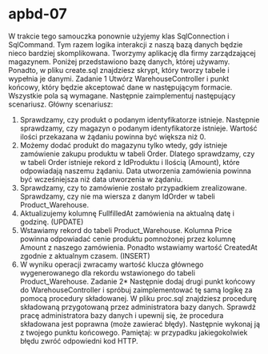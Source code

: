 # apbd-07
W trakcie tego samouczka ponownie użyjemy klas SqlConnection i SqlCommand. Tym razem logika interakcji z naszą bazą danych będzie nieco bardziej skomplikowana. Tworzymy aplikację dla firmy zarządzającej magazynem. Poniżej przedstawiono bazę danych, której używamy. Ponadto, w pliku create.sql znajdziesz skrypt, który tworzy tabele i wypełnia je danymi.
Zadanie 1
Utwórz WarehouseController i punkt końcowy, który będzie akceptować dane w następującym formacie.
 Wszystkie pola są wymagane. Następnie zaimplementuj następujący scenariusz.
Główny scenariusz:
1. Sprawdzamy, czy produkt o podanym identyfikatorze istnieje. Następnie sprawdzamy, czy magazyn o podanym identyfikatorze istnieje. Wartość ilości przekazana w żądaniu powinna być większa niż 0.
2. Możemy dodać produkt do magazynu tylko wtedy, gdy istnieje zamówienie zakupu produktu w tabeli Order. Dlatego sprawdzamy, czy w tabeli Order istnieje rekord z IdProduktu i Ilością (Amount), które odpowiadają naszemu żądaniu. Data utworzenia zamówienia powinna być wcześniejsza niż data utworzenia w żądaniu.
3. Sprawdzamy, czy to zamówienie zostało przypadkiem zrealizowane. Sprawdzamy, czy nie ma wiersza z danym IdOrder w tabeli Product_Warehouse.
4. Aktualizujemy kolumnę FullfilledAt zamówienia na aktualną datę i godzinę. (UPDATE)
5. Wstawiamy rekord do tabeli Product_Warehouse. Kolumna Price powinna odpowiadać cenie produktu pomnożonej przez kolumnę Amount z naszego zamówienia. Ponadto wstawiamy wartość CreatedAt zgodnie z aktualnym czasem. (INSERT)
6. W wyniku operacji zwracamy wartość klucza głównego wygenerowanego dla rekordu wstawionego do tabeli Product_Warehouse.
Zadanie 2*
Następnie dodaj drugi punkt końcowy do WarehouseController i spróbuj zaimplementować tę samą logikę za pomocą procedury składowanej. W pliku proc.sql znajdziesz procedurę składowaną przygotowaną przez administratora bazy danych. Sprawdź pracę administratora bazy danych i upewnij się, że procedura składowana jest poprawna (może zawierać błędy). Następnie wykonaj ją z twojego punktu końcowego.
Pamiętaj:
w przypadku jakiegokolwiek błędu zwróć odpowiedni kod HTTP.
